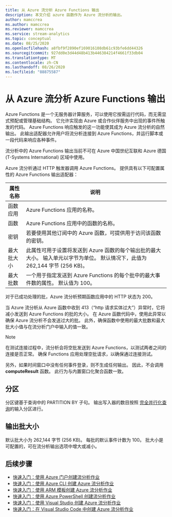 ```yaml
---
title: 从 Azure 流分析 Azure Functions 输出
description: 本文介绍 azure 函数作为 Azure 流分析的输出。
author: mamccrea
ms.author: mamccrea
ms.reviewer: mamccrea
ms.service: stream-analytics
ms.topic: conceptual
ms.date: 08/25/2020
ms.openlocfilehash: a8fbf9f2890ef169016108db61c93bfe6dd44326
ms.sourcegitcommit: 927dd0e3d44d48b413b446384214f4661f33db04
ms.translationtype: MT
ms.contentlocale: zh-CN
ms.lasthandoff: 08/26/2020
ms.locfileid: "88875587"
---
```

# <a name="azure-functions-output-from-azure-stream-analytics"></a>从 Azure 流分析 Azure Functions 输出

Azure Functions 是一个无服务器计算服务，可以使用它按需运行代码，而无需显式预配或管理基础结构。 它允许实现由 Azure 或合作伙伴服务中出现的事件所触发的代码。 Azure Functions 响应触发的这一功能使其成为 Azure 流分析的自然输出。 此输出适配器允许用户将流分析连接到 Azure Functions，并运行脚本或一段代码来响应各种事件。

流分析中的 Azure Functions 输出当前不可在 Azure 中国世纪互联和 Azure 德国 (T-Systems International) 区域中使用。

Azure 流分析通过 HTTP 触发器调用 Azure Functions。 提供具有以下可配置属性的 Azure Functions 输出适配器：

| 属性名称 | 说明 |
| --- | --- |
| 函数应用 |Azure Functions 应用的名称。 |
| 函数 |Azure Functions 应用中的函数的名称。 |
| 密钥 |若要使用其他订阅中的 Azure 函数，可提供用于访问该函数的密钥。 |
| 最大批大小 |此属性可用于设置将发送到 Azure 函数的每个输出批的最大大小。 输入单元以字节为单位。 默认情况下，此值为 262,144 字节 (256 KB)。 |
| 最大批数  |一个用于指定发送到 Azure Functions 的每个批中的最大事件数的属性。 默认值为 100。 |

对于已成功处理的批，Azure 流分析预期函数应用中的 HTTP 状态为 200。

当 Azure 流分析从 Azure 函数中收到 413（“http 请求实体过大”）异常时，它将减小发送到 Azure Functions 的批的大小。 在 Azure 函数代码中，使用此异常以确保 Azure 流分析不会发送过大的批。 此外，确保函数中使用的最大批数和最大批大小值与在流分析门户中输入的值一致。

> [!NOTE]
> 在测试连接过程中，流分析会将空批发送到 Azure Functions，以测试两者之间的连接是否正常。 确保 Functions 应用处理空批请求，以确保通过连接测试。

另外，如果时间窗口中没有任何事件登录，则不生成任何输出。 因此，不会调用 **computeResult** 函数。 此行为与内置窗口化聚合函数一致。

## <a name="partitioning"></a>分区

分区键基于查询中的 PARTITION BY 子句。 输出写入器的数目按照 [完全并行化查询](stream-analytics-scale-jobs.md)的输入分区进行。

## <a name="output-batch-size"></a>输出批大小

默认批大小为 262,144 字节 (256 KB)。 每批的默认事件计数为 100。 批大小是可配置的，可在流分析输出选项中增大或减小。

## <a name="next-steps"></a>后续步骤

* [快速入门：使用 Azure 门户创建流分析作业](stream-analytics-quick-create-portal.md)
* [快速入门：使用 Azure CLI 创建 Azure 流分析作业](quick-create-azure-cli.md)
* [快速入门：使用 ARM 模板创建 Azure 流分析作业](quick-create-azure-resource-manager.md)
* [快速入门：使用 Azure PowerShell 创建流分析作业](stream-analytics-quick-create-powershell.md)
* [快速入门：使用 Visual Studio 创建 Azure 流分析作业](stream-analytics-quick-create-vs.md)
* [快速入门：在 Visual Studio Code 中创建 Azure 流分析作业](quick-create-vs-code.md)